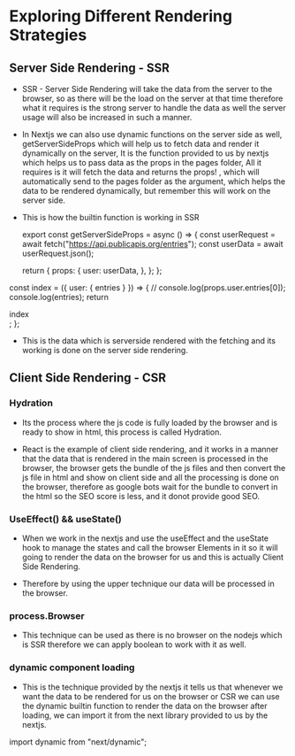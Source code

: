 # Exploring Different Rendering Strategies

## Server Side Rendering - SSR

- SSR - Server Side Rendering will take the data from the server to the browser, so as there will be the load on the server at that time therefore what it requires is the strong server to handle the data as well the server usage will also be increased in such a manner.

- In Nextjs we can also use dynamic functions on the server side as well, getServerSideProps which will help us to fetch data and render it dynamically on the server, It is the function provided to us by nextjs which helps us to pass data as the props in the pages folder,
  All it requires is it will fetch the data and returns the props! , which will automatically send to the pages folder as the argument, which helps the data to be rendered dynamically, but remember this will work on the server side.

- This is how the builtin function is working in SSR

  export const getServerSideProps = async () => {
  const userRequest = await fetch("https://api.publicapis.org/entries");
  const userData = await userRequest.json();

  return {
  props: {
  user: userData,
  },
  };
  };

const index = ({ user: { entries } }) => {
// console.log(props.user.entries[0]);
console.log(entries);
return <div>index</div>;
};

- This is the data which is serverside rendered with the fetching and its working is done on the server side rendering.

## Client Side Rendering - CSR

### Hydration

- Its the process where the js code is fully loaded by the browser and is ready to show in html, this process is called Hydration.

- React is the example of client side rendering, and it works in a manner that the data that is rendered in the main screen is processed in the browser, the browser gets the bundle of the js files and then convert the js file in html and show on client side and all the processing is done on the browser, therefore as google bots wait for the bundle to convert in the html so the SEO score is less, and it donot provide good SEO.

### UseEffect() && useState()

- When we work in the nextjs and use the useEffect and the useState hook to manage the states and call the browser Elements in it so it will going to render the data on the browser for us and this is actually Client Side Rendering.

- Therefore by using the upper technique our data will be processed in the browser.

### process.Browser

- This technique can be used as there is no browser on the nodejs which is SSR therefore we can apply boolean to work with it as well.

### dynamic component loading

- This is the technique provided by the nextjs it tells us that whenever we want the data to be rendered for us on the browser or CSR we can use the dynamic builtin function to render the data on the browser after loading, we can import it from the next library provided to us by the nextjs.

import dynamic from "next/dynamic";
